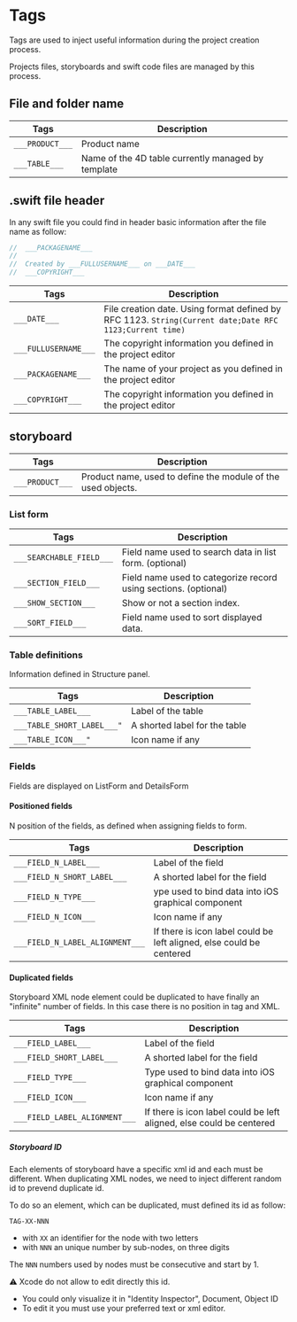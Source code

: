 
# Tags

Tags are used to inject useful information during the project creation process.

Projects files, storyboards and swift code files are managed by this process.


## File and folder name

|Tags|Description|
|---|---|
|`___PRODUCT___`|Product name|
|`___TABLE___`|Name of the 4D table currently managed by template|

## .swift file header

In any swift file you could find in header basic information after the file name as follow:

```swift
//  ___PACKAGENAME___
//
//  Created by ___FULLUSERNAME___ on ___DATE___
//  ___COPYRIGHT___
```

|Tags|Description|
|---|---|
|`___DATE___`| File creation date. Using format defined by RFC 1123. `String(Current date;Date RFC 1123;Current time)`|
|`___FULLUSERNAME___`|The copyright information you defined in the project editor|
|`___PACKAGENAME___`|The name of your project as you defined in the project editor|
|`___COPYRIGHT___`|The copyright information you defined in the project editor|


## storyboard

|Tags|Description|
|---|---|
|`___PRODUCT___`|Product name, used to define the module of the used objects.|

### List form

|Tags|Description|
|---|---|
|`___SEARCHABLE_FIELD___`| Field name used to search data in list form. (optional) |
|`___SECTION_FIELD___`| Field name used to categorize record using sections. (optional)|
|`___SHOW_SECTION___`| Show or not a section index.  |
|`___SORT_FIELD___`| Field name used to sort displayed data. |
			
			
### Table definitions

Information defined in Structure panel.

|Tags|Description|
|---|---|
|`___TABLE_LABEL___`| Label of the table|
|`___TABLE_SHORT_LABEL___"`| A shorted label for the table|
|`___TABLE_ICON___"`| Icon name if any |

### Fields

Fields are displayed on ListForm and DetailsForm

#### Positioned fields

N position of the fields, as defined when assigning fields to form.

|Tags|Description|
|---|---|
|`___FIELD_N_LABEL___`|Label of the field|
|`___FIELD_N_SHORT_LABEL___`|A shorted label for the field|
|`___FIELD_N_TYPE___`|ype used to bind data into iOS graphical component|
|`___FIELD_N_ICON___`|Icon name if any|
|`___FIELD_N_LABEL_ALIGNMENT___`|If there is icon label could be left aligned, else could be centered|

#### Duplicated fields

Storyboard XML  node element could be duplicated to have finally an "infinite" number of fields.
In this case there is no position in tag and XML.

|Tags|Description|
|---|---|
|`___FIELD_LABEL___`|Label of the field |
|`___FIELD_SHORT_LABEL___`|A shorted label for the field|
|`___FIELD_TYPE___`|Type used to bind data into iOS graphical component|
|`___FIELD_ICON___`|Icon name if any|
|`___FIELD_LABEL_ALIGNMENT___`|If there is icon label could be left aligned, else could be centered|

##### Storyboard ID

Each elements of storyboard have a specific xml id and each must be different.
When duplicating XML nodes, we need to inject different random id to prevend duplicate id.

To do so an element, which can be duplicated, must defined its id as follow: 

`TAG-XX-NNN`
- with `XX` an identifier for the node with two letters
- with `NNN` an unique number by sub-nodes, on three digits

The `NNN` numbers used by nodes must be consecutive and start by 1.

:warning: Xcode do not allow to edit directly this id.
* You could only visualize it in "Identity Inspector", Document, Object ID
* To edit it you must use your preferred text or xml editor.
